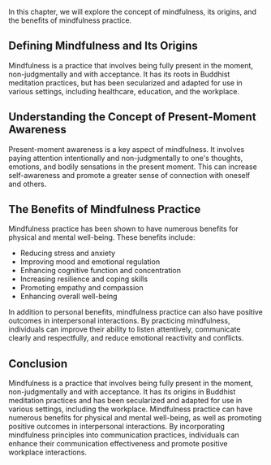 
In this chapter, we will explore the concept of mindfulness, its origins, and the benefits of mindfulness practice.

Defining Mindfulness and Its Origins
------------------------------------

Mindfulness is a practice that involves being fully present in the moment, non-judgmentally and with acceptance. It has its roots in Buddhist meditation practices, but has been secularized and adapted for use in various settings, including healthcare, education, and the workplace.

Understanding the Concept of Present-Moment Awareness
-----------------------------------------------------

Present-moment awareness is a key aspect of mindfulness. It involves paying attention intentionally and non-judgmentally to one's thoughts, emotions, and bodily sensations in the present moment. This can increase self-awareness and promote a greater sense of connection with oneself and others.

The Benefits of Mindfulness Practice
------------------------------------

Mindfulness practice has been shown to have numerous benefits for physical and mental well-being. These benefits include:

* Reducing stress and anxiety
* Improving mood and emotional regulation
* Enhancing cognitive function and concentration
* Increasing resilience and coping skills
* Promoting empathy and compassion
* Enhancing overall well-being

In addition to personal benefits, mindfulness practice can also have positive outcomes in interpersonal interactions. By practicing mindfulness, individuals can improve their ability to listen attentively, communicate clearly and respectfully, and reduce emotional reactivity and conflicts.

Conclusion
----------

Mindfulness is a practice that involves being fully present in the moment, non-judgmentally and with acceptance. It has its origins in Buddhist meditation practices and has been secularized and adapted for use in various settings, including the workplace. Mindfulness practice can have numerous benefits for physical and mental well-being, as well as promoting positive outcomes in interpersonal interactions. By incorporating mindfulness principles into communication practices, individuals can enhance their communication effectiveness and promote positive workplace interactions.

